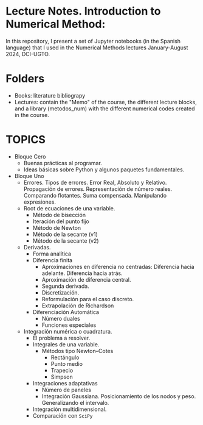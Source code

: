 # Lecture Notes. Introduction to Numerical Method:
In this repository, I present a set of Jupyter notebooks (in the Spanish language) that I used in the Numerical Methods lectures   January-August 2024, DCI-UGTO.

# Folders
- Books: literature bibliograpy
- Lectures: contain the "Memo" of the course, the different lecture blocks, and a library (metodos_num) with the different numerical codes created in the course.


# TOPICS
- Bloque Cero
    - Buenas prácticas al programar.
	- Ideas básicas sobre Python y algunos paquetes fundamentales.
- Bloque Uno
    - Errores. Tipos de errores. Error Real, Absoluto y Relativo. Propagación de errores. Representación de número reales. Comparando flotantes. Suma compensada. Manipulando expresiones.
    - Root de ecuaciones de una variable. 
        - Método de bisección
        - Iteración del punto fijo
        - Método de Newton
        - Método de la secante (v1)
        - Método de la secante (v2)
    - Derivadas. 
        - Forma analítica
        - Diferencia finita
            - Aproximaciones en diferencia no centradas: Diferencia hacia adelante. Diferencia hacia atrás.
            - Aproximación de diferencia central.
            - Segunda derivada.
            - Discretización.
            - Reformulación para el caso discreto.
            - Extrapolación de Richardson
        - Diferenciación Automática 
            - Número duales
            - Funciones especiales
    - Integración numérica o cuadratura.
        - El problema a resolver.
        - Integrales de una variable.
            - Métodos tipo Newton–Cotes
                - Rectángulo
                - Punto medio
                - Trapecio
                - Simpson
        - Integraciones adaptativas
            - Número de paneles 
            - Integración Gaussiana. Posicionamiento de los nodos y peso. Generalizando el intervalo.
        - Integración multidimensional.
        - Comparación con `SciPy`